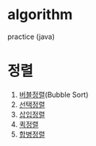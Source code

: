# algorithm
practice (java)

# 정렬 
1. [버블정렬](testProject/src/_50BubbleSort/Main.java)(Bubble Sort)
2. [선택정렬](testProject/src/_51SelectionSort/Main.java)
3. [삽입정렬](testProject/src/_52InsertionSort/Main.java)
4. [퀵정렬](testProject/src/_53QuickSort/Main.java)
5. [합병정렬](testProject/src/_54MergeSort/Main.java)
